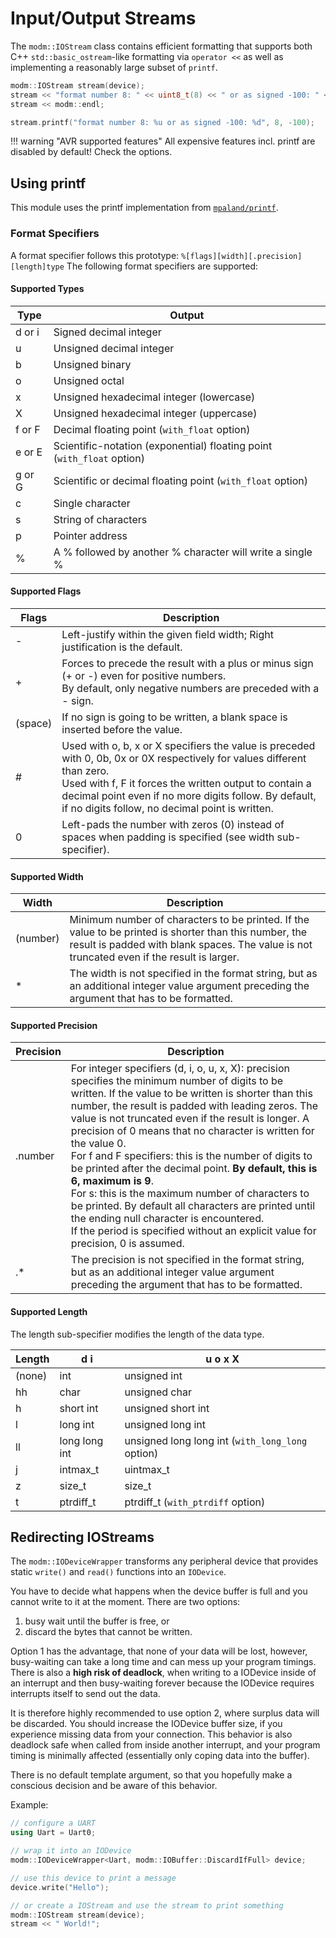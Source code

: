 # Input/Output Streams

The `modm::IOStream` class contains efficient formatting that supports both
C++ `std::basic_ostream`-like formatting via `operator <<` as well as
implementing a reasonably large subset of `printf`.

```cpp
modm::IOStream stream(device);
stream << "format number 8: " << uint8_t(8) << " or as signed -100: " << int8_t(-100);
stream << modm::endl;

stream.printf("format number 8: %u or as signed -100: %d", 8, -100);
```

!!! warning "AVR supported features"
    All expensive features incl. printf are disabled by default! Check the options.


## Using printf

This module uses the printf implementation from [`mpaland/printf`](https://github.com/mpaland/printf).

### Format Specifiers

A format specifier follows this prototype: `%[flags][width][.precision][length]type`
The following format specifiers are supported:


#### Supported Types

| Type   | Output |
|--------|--------|
| d or i | Signed decimal integer |
| u      | Unsigned decimal integer |
| b      | Unsigned binary |
| o      | Unsigned octal |
| x      | Unsigned hexadecimal integer (lowercase) |
| X      | Unsigned hexadecimal integer (uppercase) |
| f or F | Decimal floating point (`with_float` option) |
| e or E | Scientific-notation (exponential) floating point (`with_float` option) |
| g or G | Scientific or decimal floating point (`with_float` option) |
| c      | Single character |
| s      | String of characters |
| p      | Pointer address |
| %      | A % followed by another % character will write a single % |


#### Supported Flags

| Flags | Description |
|-------|-------------|
| -     | Left-justify within the given field width; Right justification is the default. |
| +     | Forces to precede the result with a plus or minus sign (+ or -) even for positive numbers.<br>By default, only negative numbers are preceded with a - sign. |
| (space) | If no sign is going to be written, a blank space is inserted before the value. |
| #     | Used with o, b, x or X specifiers the value is preceded with 0, 0b, 0x or 0X respectively for values different than zero.<br>Used with f, F it forces the written output to contain a decimal point even if no more digits follow. By default, if no digits follow, no decimal point is written. |
| 0     | Left-pads the number with zeros (0) instead of spaces when padding is specified (see width sub-specifier). |


#### Supported Width

| Width    | Description |
|----------|-------------|
| (number) | Minimum number of characters to be printed. If the value to be printed is shorter than this number, the result is padded with blank spaces. The value is not truncated even if the result is larger. |
| *        | The width is not specified in the format string, but as an additional integer value argument preceding the argument that has to be formatted. |


#### Supported Precision

| Precision | Description |
|-----------|-------------|
| .number   | For integer specifiers (d, i, o, u, x, X): precision specifies the minimum number of digits to be written. If the value to be written is shorter than this number, the result is padded with leading zeros. The value is not truncated even if the result is longer. A precision of 0 means that no character is written for the value 0.<br>For f and F specifiers: this is the number of digits to be printed after the decimal point. **By default, this is 6, maximum is 9**.<br>For s: this is the maximum number of characters to be printed. By default all characters are printed until the ending null character is encountered.<br>If the period is specified without an explicit value for precision, 0 is assumed. |
| .*        | The precision is not specified in the format string, but as an additional integer value argument preceding the argument that has to be formatted. |


#### Supported Length

The length sub-specifier modifies the length of the data type.

| Length | d i  | u o x X |
|--------|------|---------|
| (none) | int  | unsigned int |
| hh     | char | unsigned char |
| h      | short int | unsigned short int |
| l      | long int | unsigned long int |
| ll     | long long int | unsigned long long int (`with_long_long` option) |
| j      | intmax_t | uintmax_t |
| z      | size_t | size_t |
| t      | ptrdiff_t | ptrdiff_t (`with_ptrdiff` option) |


## Redirecting IOStreams

The `modm::IODeviceWrapper` transforms any peripheral device that provides static
`write()` and `read()` functions into an `IODevice`.

You have to decide what happens when the device buffer is full and you cannot
write to it at the moment. There are two options:

1. busy wait until the buffer is free, or
2. discard the bytes that cannot be written.

Option 1 has the advantage, that none of your data will be lost,
however, busy-waiting can take a long time and can mess up your
program timings.
There is also a **high risk of deadlock**, when writing to a
IODevice inside of an interrupt and then busy-waiting forever
because the IODevice requires interrupts itself to send out
the data.

It is therefore highly recommended to use option 2, where surplus
data will be discarded.
You should increase the IODevice buffer size, if you experience
missing data from your connection.
This behavior is also deadlock safe when called from inside another
interrupt, and your program timing is minimally affected (essentially
only coping data into the buffer).

There is no default template argument, so that you hopefully make
a conscious decision and be aware of this behavior.

Example:

```cpp
// configure a UART
using Uart = Uart0;

// wrap it into an IODevice
modm::IODeviceWrapper<Uart, modm::IOBuffer::DiscardIfFull> device;

// use this device to print a message
device.write("Hello");

// or create a IOStream and use the stream to print something
modm::IOStream stream(device);
stream << " World!";
```
